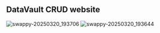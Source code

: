 ## DataVault CRUD website

![swappy-20250320_193706](https://github.com/user-attachments/assets/6720632d-ed7c-4186-87e3-3685ac790768)
![swappy-20250320_193644](https://github.com/user-attachments/assets/68d0f0b7-183c-4485-84a6-9eb279985725)
